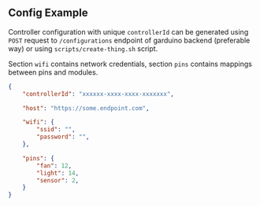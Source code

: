 ## Config Example

Controller configuration with unique `controllerId` can be generated using `POST` request to `/configurations` endpoint of garduino backend (preferable way) or using `scripts/create-thing.sh` script.

Section `wifi` contains network credentials, section `pins` contains mappings between pins and modules.

```json
{
    "controllerId": "xxxxxx-xxxx-xxxx-xxxxxxx",

    "host": "https://some.endpoint.com",

    "wifi": {
        "ssid": "",
        "password": "",
    },

    "pins": {
        "fan": 12,
        "light": 14,
        "sensor": 2,
    }
}
```
